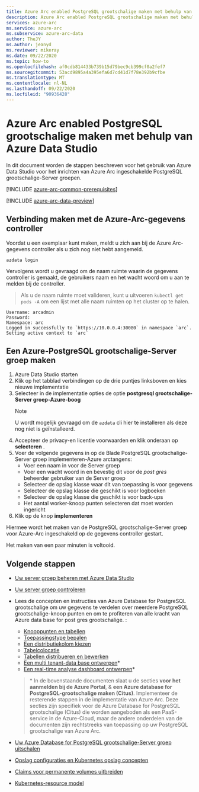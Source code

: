 ```yaml
---
title: Azure Arc enabled PostgreSQL grootschalige maken met behulp van Azure Data Studio
description: Azure Arc enabled PostgreSQL grootschalige maken met behulp van Azure Data Studio
services: azure-arc
ms.service: azure-arc
ms.subservice: azure-arc-data
author: TheJY
ms.author: jeanyd
ms.reviewer: mikeray
ms.date: 09/22/2020
ms.topic: how-to
ms.openlocfilehash: af0cdb814433b739b15d79bec9cb399cf0a2fef7
ms.sourcegitcommit: 53acd9895a4a395efa6d7cd41d7f78e392b9cfbe
ms.translationtype: MT
ms.contentlocale: nl-NL
ms.lasthandoff: 09/22/2020
ms.locfileid: "90936428"
---
```

# <a name="create-azure-arc-enabled-postgresql-hyperscale-using-azure-data-studio"></a>Azure Arc enabled PostgreSQL grootschalige maken met behulp van Azure Data Studio

In dit document worden de stappen beschreven voor het gebruik van Azure Data Studio voor het inrichten van Azure Arc ingeschakelde PostgreSQL grootschalige-Server groepen.

[!INCLUDE [azure-arc-common-prerequisites](../../../includes/azure-arc-common-prerequisites.md)]

[!INCLUDE [azure-arc-data-preview](../../../includes/azure-arc-data-preview.md)]

## <a name="connect-to-the-azure-arc-data-controller"></a>Verbinding maken met de Azure-Arc-gegevens controller

Voordat u een exemplaar kunt maken, meldt u zich aan bij de Azure Arc-gegevens controller als u zich nog niet hebt aangemeld.

```console
azdata login
```

Vervolgens wordt u gevraagd om de naam ruimte waarin de gegevens controller is gemaakt, de gebruikers naam en het wacht woord om u aan te melden bij de controller.

> Als u de naam ruimte moet valideren, kunt u uitvoeren ```kubectl get pods -A``` om een lijst met alle naam ruimten op het cluster op te halen.

```console
Username: arcadmin
Password:
Namespace: arc
Logged in successfully to `https://10.0.0.4:30080` in namespace `arc`. Setting active context to `arc`
```

## <a name="create-an-azure-arc-enabled-postgresql-hyperscale-server-group"></a>Een Azure-PostgreSQL grootschalige-Server groep maken

1. Azure Data Studio starten
1. Klik op het tabblad verbindingen op de drie puntjes linksboven en kies nieuwe implementatie
1. Selecteer in de implementatie opties de optie **postgresql grootschalige-Server groep-Azure-boog**
    >[!NOTE]
    > U wordt mogelijk gevraagd om de `azdata` cli hier te installeren als deze nog niet is geïnstalleerd.
1. Accepteer de privacy-en licentie voorwaarden en klik onderaan op **selecteren** .
1. Voer de volgende gegevens in op de Blade PostgreSQL grootschalige-Server groep implementeren-Azure arctangens:
   - Voer een naam in voor de Server groep
   - Voer een wacht woord in en bevestig dit voor de _post gres_ beheerder gebruiker van de Server groep
   - Selecteer de opslag klasse waar dit van toepassing is voor gegevens
   - Selecteer de opslag klasse die geschikt is voor logboeken
   - Selecteer de opslag klasse die geschikt is voor back-ups
   - Het aantal worker-knoop punten selecteren dat moet worden ingericht
1. Klik op de knop **implementeren**

Hiermee wordt het maken van de PostgreSQL grootschalige-Server groep voor Azure-Arc ingeschakeld op de gegevens controller gestart.

Het maken van een paar minuten is voltooid.

## <a name="next-steps"></a>Volgende stappen
- [Uw server groep beheren met Azure Data Studio](manage-postgresql-hyperscale-server-group-with-azure-data-studio.md)
- [Uw server groep controleren](monitor-grafana-kibana.md)
- Lees de concepten en instructies van Azure Database for PostgreSQL grootschalige om uw gegevens te verdelen over meerdere PostgreSQL grootschalige-knoop punten en om te profiteren van alle kracht van Azure data base for post gres grootschalige. :
    * [Knooppunten en tabellen](../../postgresql/concepts-hyperscale-nodes.md)
    * [Toepassingstype bepalen](../../postgresql/concepts-hyperscale-app-type.md)
    * [Een distributiekolom kiezen](../../postgresql/concepts-hyperscale-choose-distribution-column.md)
    * [Tabelcolocatie](../../postgresql/concepts-hyperscale-colocation.md)
    * [Tabellen distribueren en bewerken](../../postgresql/howto-hyperscale-modify-distributed-tables.md)
    * [Een multi tenant-data base ontwerpen](../../postgresql/tutorial-design-database-hyperscale-multi-tenant.md)*
    * [Een real-time analyse dashboard ontwerpen](../../postgresql/tutorial-design-database-hyperscale-realtime.md)*

    > \* In de bovenstaande documenten slaat u de secties **voor het aanmelden bij de Azure Portal**, & **een Azure database for PostgreSQL-grootschalige maken (Citus)**. Implementeer de resterende stappen in de implementatie van Azure Arc. Deze secties zijn specifiek voor de Azure Database for PostgreSQL grootschalige (Citus) die worden aangeboden als een PaaS-service in de Azure-Cloud, maar de andere onderdelen van de documenten zijn rechtstreeks van toepassing op uw PostgreSQL grootschalige van Azure Arc.

- [Uw Azure Database for PostgreSQL grootschalige-Server groep uitschalen](scale-out-postgresql-hyperscale-server-group.md)
- [Opslag configuraties en Kubernetes opslag concepten](storage-configuration.md)
- [Claims voor permanente volumes uitbreiden](https://kubernetes.io/docs/concepts/storage/persistent-volumes/#expanding-persistent-volumes-claims)
- [Kubernetes-resource model](https://github.com/kubernetes/community/blob/master/contributors/design-proposals/scheduling/resources.md#resource-quantities)

